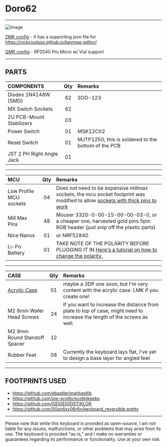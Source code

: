 # Doro62
***
![Image](/pics/build.jpg)


[ZMK config](https://github.com/gehennaXXIV/zmk-config-Doro62) - It has a supporting json file for https://nickcoutsos.github.io/keymap-editor/ 

[QMK config](https://github.com/gehennaXXIV/qmk-config-GHN) - RP2040 Pro Micro w/ Vial support


***
## PARTS
| **COMPONENTS**             |  Qty  |  Remarks |
| :--------------------- 		 | :---: | :------  |
| Diodes 1N4148W (SMD)	 		 |  62   | SOD-123  |
| MX Switch Sockets				   |  62   |          |
| 2U PCB-Mount Stabilizers   |  03   |          |
| Power Switch					     |  01   | MSK12C02 |
| Reset Switch 		 			     |  01   | MJTP1250, this is soldered to the bottom of the PCB |
| JST 2 PH Right Angle Jack	 |  01   |          |
***
| **MCU**                        |  Qty  |  Remarks |
| :--------------------- 		     | :---: | :------  |
| Low Profile MCU sockets        |  04   |  Does not need to be expensive millmax sockets, the mcu socket footprint was modified to allow [sockets with thick pins to work](https://down-ph.img.susercontent.com/file/sg-11134201-7qvco-ley7fi4ef44v33)
| Mill Max Pins					         |  48   |  Mouser 3320-0-00-15-00-00-03-0, or a cheaper one, harvested gold pins 5pin RGB header (just snip off the plastic parts)
| Nice Nanos                     |  01   |  or NRF52840
| Li-Po Battery                  |  01   |  TAKE NOTE OF THE POLARITY BEFORE PLUGGING IT IN [Here's a tutorial on how to change the polarity.](https://www.youtube.com/watch?v=za-azgbZor8)

***
| **CASE**                           |  Qty  |  Remarks |
| :--------------------- 		         | :---: | :------  |
| [Acrylic Case](/Case/)             |  01   | maybe a 3DP one soon, but I'm very content with the acrylic case. LMK if you create one! |
| M2 8mm Wafer Head Screws		       |  24   | If you want to increase the distance from plate to top of case, might need to increase the length of the screws as well.
| M2 9mm Round Standoff Spacer       |  12   |          |
| Rubber Feet					               |  08   | Currently the keyboard lays flat, I've yet to design a base layer for angled feet |

***
## FOOTPRINTS USED
* https://github.com/ebastler/marbastlib
* https://github.com/joe-scotto/scottokeebs
* https://github.com/GEIGEIGEIST/KLOR
* https://github.com/50an6xy06r6n/keyboard_reversible.pretty

***
Please note that while this keyboard is provided as open-source, I am not liable for any issues, malfunctions, or other problems that may arise from its use. The keyboard is provided "as-is," and I make no warranties or guarantees regarding its performance or functionality. Use at your own risk.
